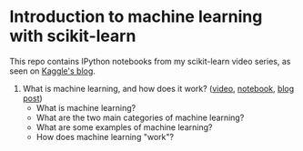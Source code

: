 # Introduction to machine learning with scikit-learn

This repo contains IPython notebooks from my scikit-learn video series, as seen on [Kaggle's blog](http://blog.kaggle.com/author/kevin-markham/).

1. What is machine learning, and how does it work? ([video](https://www.youtube.com/watch?v=elojMnjn4kk), [notebook](http://nbviewer.ipython.org/github/justmarkham/scikit-learn-videos/blob/master/01_machine_learning_intro.ipynb), [blog post](http://blog.kaggle.com/2015/04/08/new-video-series-introduction-to-machine-learning-with-scikit-learn/))
    - What is machine learning?
    - What are the two main categories of machine learning?
    - What are some examples of machine learning?
    - How does machine learning "work"?
